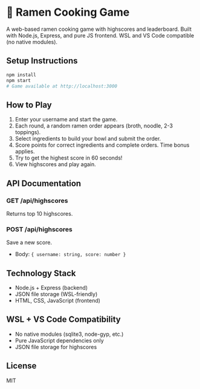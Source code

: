 # 🍜 Ramen Cooking Game

A web-based ramen cooking game with highscores and leaderboard. Built with Node.js, Express, and pure JS frontend. WSL and VS Code compatible (no native modules).

## Setup Instructions

```bash
npm install
npm start
# Game available at http://localhost:3000
```

## How to Play
1. Enter your username and start the game.
2. Each round, a random ramen order appears (broth, noodle, 2-3 toppings).
3. Select ingredients to build your bowl and submit the order.
4. Score points for correct ingredients and complete orders. Time bonus applies.
5. Try to get the highest score in 60 seconds!
6. View highscores and play again.

## API Documentation

### GET /api/highscores
Returns top 10 highscores.

### POST /api/highscores
Save a new score.
- Body: `{ username: string, score: number }`

## Technology Stack
- Node.js + Express (backend)
- JSON file storage (WSL-friendly)
- HTML, CSS, JavaScript (frontend)

## WSL + VS Code Compatibility
- No native modules (sqlite3, node-gyp, etc.)
- Pure JavaScript dependencies only
- JSON file storage for highscores

## License
MIT
